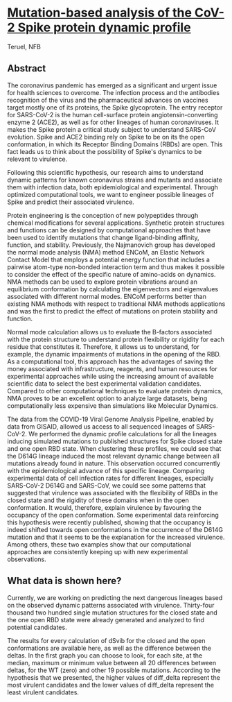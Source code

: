 
# [Mutation-based analysis of the CoV-2 Spike protein dynamic profile](https://github.com/nataliateruel/teste_dms/blob/main/Progress_Report.pdf)
Teruel, NFB

## Abstract
The coronavirus pandemic has emerged as a significant and urgent issue for health sciences to overcome. The infection process and the antibodies recognition of the virus and the pharmaceutical advances on vaccines target mostly one of its proteins, the Spike glycoprotein. The entry receptor for SARS-CoV-2 is the human cell-surface protein angiotensin-converting enzyme 2 (ACE2), as well as for other lineages of human coronaviruses. It makes the Spike protein a critical study subject to understand SARS-CoV evolution. Spike and ACE2 binding rely on Spike to be on its the open conformation, in which its Receptor Binding Domains (RBDs) are open. This fact leads us to think about the possibility of Spike's dynamics to be relevant to virulence.

Following this scientific hypothesis, our research aims to understand dynamic patterns for known coronavirus strains and mutants and associate them with infection data, both epidemiological and experimental. Through optimized computational tools, we want to engineer possible lineages of Spike and predict their associated virulence.

Protein engineering is the conception of new polypeptides through chemical modifications for several applications. Synthetic protein structures and functions can be designed by computational approaches that have been used to identify mutations that change ligand-binding affinity, function, and stability. Previously, the Najmanovich group has developed the normal mode analysis (NMA) method ENCoM, an Elastic Network Contact Model that employs a potential energy function that includes a pairwise atom-type non-bonded interaction term and thus makes it possible to consider the effect of the specific nature of amino-acids on dynamics. NMA methods can be used to explore protein vibrations around an equilibrium conformation by calculating the eigenvectors and eigenvalues associated with different normal modes. ENCoM performs better than existing NMA methods with respect to traditional NMA methods applications and was the first to predict the effect of mutations on protein stability and function.

Normal mode calculation allows us to evaluate the B-factors associated with the protein structure to understand protein flexibility or rigidity for each residue that constitutes it. Therefore, it allows us to understand, for example, the dynamic impairments of mutations in the opening of the RBD. As a computational tool, this approach has the advantages of saving the money associated with infrastructure, reagents, and human resources for experimental approaches while using the increasing amount of available scientific data to select the best experimental validation candidates. Compared to other computational techniques to evaluate protein dynamics, NMA proves to be an excellent option to analyze large datasets, being computationally less expensive than simulations like Molecular Dynamics.

The data from the COVID-19 Viral Genome Analysis Pipeline, enabled by data from GISAID, allowed us access to all sequenced lineages of SARS-CoV-2. We performed the dynamic profile calculations for all the lineages inducing simulated mutations to published structures for Spike closed state and one open RBD state. When clustering these profiles, we could see that the D614G lineage induced the most relevant dynamic change between all mutations already found in nature. This observation occurred concurrently with the epidemiological advance of this specific lineage. Comparing experimental data of cell infection rates for different lineages, especially SARS-CoV-2 D614G and SARS-CoV, we could see some patterns that suggested that virulence was associated with the flexibility of RBDs in the closed state and the rigidity of these domains when in the open conformation. It would, therefore, explain virulence by favouring the occupancy of the open conformation. Some experimental data reinforcing this hypothesis were recently published, showing that the occupancy is indeed shifted towards open conformations in the occurrence of the D614G mutation and that it seems to be the explanation for the increased virulence. Among others, these two examples show that our computational approaches are consistently keeping up with new experimental observations.

## What data is shown here?

Currently, we are working on predicting the next dangerous lineages based on the observed dynamic patterns associated with virulence. Thirty-four thousand two hundred single mutation structures for the closed state and the one open RBD state were already generated and analyzed to find potential candidates.

The results for every calculation of dSvib for the closed and the open conformations are available here, as well as the difference between the deltas. In the first graph you can choose to look, for each site, at the median, maximum or minimum value between all 20 differences between deltas, for the WT (zero) and other 19 possible mutations. According to the hypothesis that we presented, the higher values of diff_delta represent the most virulent candidates and the lower values of diff_delta represent the least virulent candidates.
